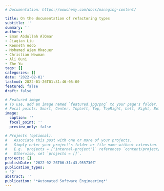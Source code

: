```yaml
---
# Documentation: https://wowchemy.com/docs/managing-content/

title: On the documentation of refactoring types
subtitle: ''
summary: ''
authors:
- Eman Abdullah AlOmar
- Jiaqian Liu
- Kenneth Addo
- Mohamed Wiem Mkaouer
- Christian Newman
- Ali Ouni
- Zhe Yu
tags: []
categories: []
date: '2022-02-01'
lastmod: 2022-01-26T01:31:46-05:00
featured: false
draft: false

# Featured image
# To use, add an image named `featured.jpg/png` to your page's folder.
# Focal points: Smart, Center, TopLeft, Top, TopRight, Left, Right, BottomLeft, Bottom, BottomRight.
image:
  caption: ''
  focal_point: ''
  preview_only: false

# Projects (optional).
#   Associate this post with one or more of your projects.
#   Simply enter your project's folder or file name without extension.
#   E.g. `projects = ["internal-project"]` references `content/project/deep-learning/index.md`.
#   Otherwise, set `projects = []`.
projects: []
publishDate: '2022-02-26T06:31:43.955730Z'
publication_types:
- '2'
abstract: ''
publication: '*Automated Software Engineering*'
---
```

